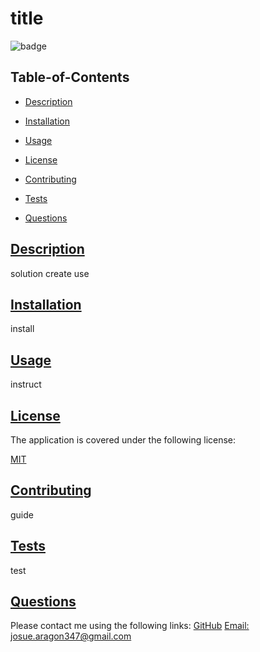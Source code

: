 
  # title
  
  
  ![badge](https://img.shields.io/badge/license-MIT-blue)
    
  ## Table-of-Contents
  * [Description](#description)
  * [Installation](#installation)
  * [Usage](#usage)
  
  * [License](#license)
    
  * [Contributing](#contributing)
  * [Tests](#tests)
  * [Questions](#questions)
  ## [Description](#table-of-contents)
  solution
  create
  use
  ## [Installation](#table-of-contents)
  install
  ## [Usage](#table-of-contents)
  instruct
  
  ## [License](#table-of-contents)
  The application is covered under the following license:
  
  [MIT](https://choosealicense.com/licenses/MIT)
    
    
  ## [Contributing](#table-of-contents)
  
  guide
    
  ## [Tests](#table-of-contents)
  test
  ## [Questions](#table-of-contents)
  Please contact me using the following links:
  [GitHub](https://github.com/JAragon94)
  [Email: josue.aragon347@gmail.com](mailto:josue.aragon347@gmail.com)
